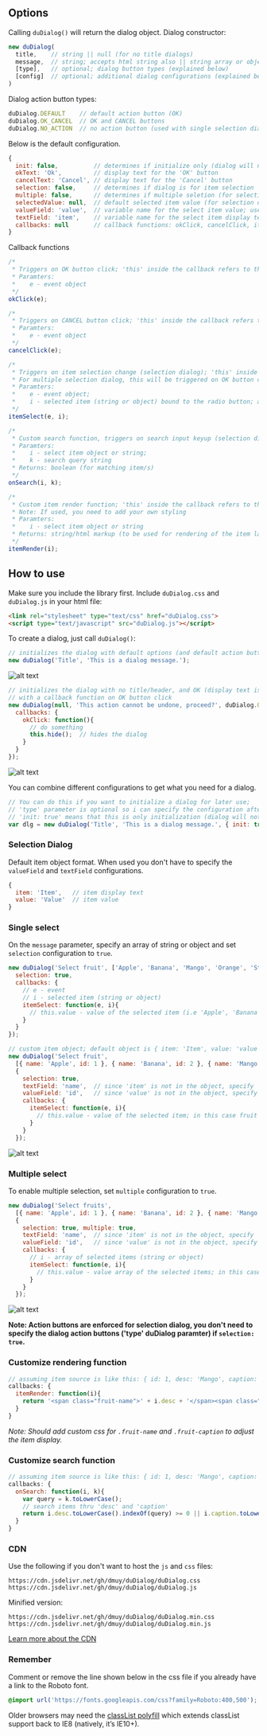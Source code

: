 ## Options
Calling `duDialog()` will return the dialog object.
Dialog constructor:
```javascript
new duDialog(
  title,    // string || null (for no title dialogs)
  message,  // string; accepts html string also || string array or object (for selection dialog)
  [type],   // optional; dialog button types (explained below)
  [config]  // optional; additional dialog configurations (explained below)
)
```

Dialog action button types:
```javascript
duDialog.DEFAULT    // default action button (OK)
duDialog.OK_CANCEL  // OK and CANCEL buttons
duDialog.NO_ACTION  // no action button (used with single selection dialog)
```

Below is the default configuration.
```javascript
{
  init: false,          // determines if initialize only (dialog will not be shown immediately after initialization)
  okText: 'Ok',         // display text for the 'OK' button
  cancelText: 'Cancel', // display text for the 'Cancel' button
  selection: false,     // determines if dialog is for item selection
  multiple: false,      // determines if multiple seletion (for selection dialog)
  selectedValue: null,  // default selected item value (for selection dialog)
  valueField: 'value',  // variable name for the select item value; use this for custom object structure (for selection dialog)
  textField: 'item',    // variable name for the select item display text; use this for custom object structure (for selection dialog)
  callbacks: null       // callback functions: okClick, cancelClick, itemSelect (for selection dialog), onSearch (for selection dialog), itemRender (for selection dialog)
}
```

Callback functions
```javascript
/* 
 * Triggers on OK button click; 'this' inside the callback refers to the dialog object
 * Paramters:
 *    e - event object
 */
okClick(e);

/* 
 * Triggers on CANCEL button click; 'this' inside the callback refers to the dialog object
 * Paramters:
 *    e - event object
 */
cancelClick(e);

/* 
 * Triggers on item selection change (selection dialog); 'this' inside the callback refers to the radio button.
 * For multiple selection dialog, this will be triggered on OK button click (okClick will not be executed); 'this' does not refer to the checkbox
 * Paramters:
 *    e - event object; 
 *    i - selected item (string or object) bound to the radio button; array of selected items (string or object) for multiple selection
 */
itemSelect(e, i);

/* 
 * Custom search function, triggers on search input keyup (selection dialog); 'this' inside the callback refers to the dialog object.
 * Paramters:
 *    i - select item object or string;
 *    k - search query string
 * Returns: boolean (for matching item/s)
 */
onSearch(i, k);

/* 
 * Custom item render function; 'this' inside the callback refers to the dialog object.
 * Note: If used, you need to add your own styling
 * Paramters:
 *    i - select item object or string
 * Returns: string/html markup (to be used for rendering of the item label)
 */
itemRender(i);
```

## How to use
Make sure you include the library first.
Include `duDialog.css` and `duDialog.js` in your html file:
```html
<link rel="stylesheet" type="text/css" href="duDialog.css">
<script type="text/javascript" src="duDialog.js"></script>
```

To create a dialog, just call `duDialog()`:
```javascript
// initializes the dialog with default options (and default action button - OK button)
new duDialog('Title', 'This is a dialog message.');
```
![alt text](https://i.imgur.com/BRqZqUD.png "Information dialog")

```javascript
// initializes the dialog with no title/header, and OK (display text is 'Proceed') and CANCEL buttons;
// with a callback function on OK button click
new duDialog(null, 'This action cannot be undone, proceed?', duDialog.OK_CANCEL, { okText: 'Proceed',
  callbacks: {
    okClick: function(){
      // do something
      this.hide();  // hides the dialog
    }
  }
});
```
![alt text](https://i.imgur.com/b0jmCzy.png "Confirmation dialog")

You can combine different configurations to get what you need for a dialog.
```javascript
// You can do this if you want to initialize a dialog for later use;
// 'type' parameter is optional so i can specify the configuration after the message parameter
// 'init: true' means that this is only initialization (dialog will not be shown unless you call '[dialog object].show()')
var dlg = new duDialog('Title', 'This is a dialog message.', { init: true });
```

### Selection Dialog
Default item object format. When used you don't have to specify the `valueField` and `textField` configurations.
```javascript
{
  item: 'Item',   // item display text
  value: 'Value'  // item value
}
```

### Single select
On the `message` parameter, specify an array of string or object and set `selection` configuration to `true`.
```javascript
new duDialog('Select fruit', ['Apple', 'Banana', 'Mango', 'Orange', 'Strawberry'], {
  selection: true, 
  callbacks: {
    // e - event
    // i - selected item (string or object)
    itemSelect: function(e, i){
      // this.value - value of the selected item (i.e 'Apple', 'Banana', etct)
    }
  }
});

// custom item object; default object is { item: 'Item', value: 'value' }
new duDialog('Select fruit', 
  [{ name: 'Apple', id: 1 }, { name: 'Banana', id: 2 }, { name: 'Mango', id: 3 }, { name: 'Orange', id: 4 }, { name: 'Strawberry', id: 5 }], 
  {
    selection: true,
    textField: 'name',  // since 'item' is not in the object, specify 'name' or any varialbe in the object you want as display text
    valueField: 'id',   // since 'value' is not in the object, specify 'id' or any variable in the object you want as the value
    callbacks: {
      itemSelect: function(e, i){
        // this.value - value of the selected item; in this case fruit 'id'
      }
    }
  });
```
![alt text](https://i.imgur.com/fEgkxNW.png "Single select dialog")

### Multiple select
To enable multiple selection, set `multiple` configuration to `true`.
```javascript
new duDialog('Select fruits', 
  [{ name: 'Apple', id: 1 }, { name: 'Banana', id: 2 }, { name: 'Mango', id: 3 }, { name: 'Orange', id: 4 }, { name: 'Strawberry', id: 5 }], 
  {
    selection: true, multiple: true,
    textField: 'name',  // since 'item' is not in the object, specify 'name' or any varialbe in the object you want as display text
    valueField: 'id',   // since 'value' is not in the object, specify 'id' or any variable in the object you want as the value
    callbacks: {
      // i - array of selected items (string or object)
      itemSelect: function(e, i){
        // this.value - value array of the selected items; in this case array of fruit 'id'
      }
    }
  });
```
![alt text](https://i.imgur.com/LR1Zffx.png "Multiple select dialog")

**Note: Action buttons are enforced for selection dialog, you don't need to specify the dialog action buttons ('type' duDialog paramter) if `selection: true`.**

### Customize rendering function
```javascript
// assuming item source is like this: { id: 1, desc: 'Mango', caption: 'This is a juicy mango' }
callbacks: {
  itemRender: function(i){
    return '<span class="fruit-name">' + i.desc + '</span><span class="fruit-caption">' + i.caption + '</span>';
  }
}
```
*Note: Should add custom css for `.fruit-name` and `.fruit-caption` to adjust the item display.*

### Customize search function
```javascript
// assuming item source is like this: { id: 1, desc: 'Mango', caption: 'This is a juicy mango' }
callbacks: {
  onSearch: function(i, k){
    var query = k.toLowerCase();
    // search items thru 'desc' and 'caption'
    return i.desc.toLowerCase().indexOf(query) >= 0 || i.caption.toLowerCase().indexOf(query) >= 0;
  }
}
```

### CDN
Use the following if you don't want to host the `js` and `css` files:
```
https://cdn.jsdelivr.net/gh/dmuy/duDialog/duDialog.css
https://cdn.jsdelivr.net/gh/dmuy/duDialog/duDialog.js
```
Minified version:
```
https://cdn.jsdelivr.net/gh/dmuy/duDialog/duDialog.min.css
https://cdn.jsdelivr.net/gh/dmuy/duDialog/duDialog.min.js
```

[Learn more about the CDN](https://www.jsdelivr.com/features#gh)

### Remember
Comment or remove the line shown below in the css file if you already have a link to the Roboto font.
```css
@import url('https://fonts.googleapis.com/css?family=Roboto:400,500');
```

Older browsers may need the [classList polyfill](https://developer.mozilla.org/en-US/docs/Web/API/Element/classList) which extends classList support back to IE8 (natively, it’s IE10+).

